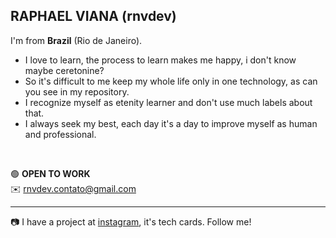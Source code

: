 RAPHAEL VIANA (rnvdev) <br>
---
I'm from **Brazil** (Rio de Janeiro).<br>

- I love to learn, the process to learn makes me happy, i don't know maybe ceretonine?<br>
- So it's difficult to me keep my whole life only in one technology, as can you see in my repository.<br>
- I recognize myself as etenity learner and don't use much labels about that.
- I always seek my best, each day it's a day to improve myself as human and professional.
<br>

🟢 **OPEN TO WORK**<br>
✉️ rnvdev.contato@gmail.com

---
📷 I have a project at <a href="http://instagram.com/rnvdev">instagram</a>, it's tech cards. Follow me!
